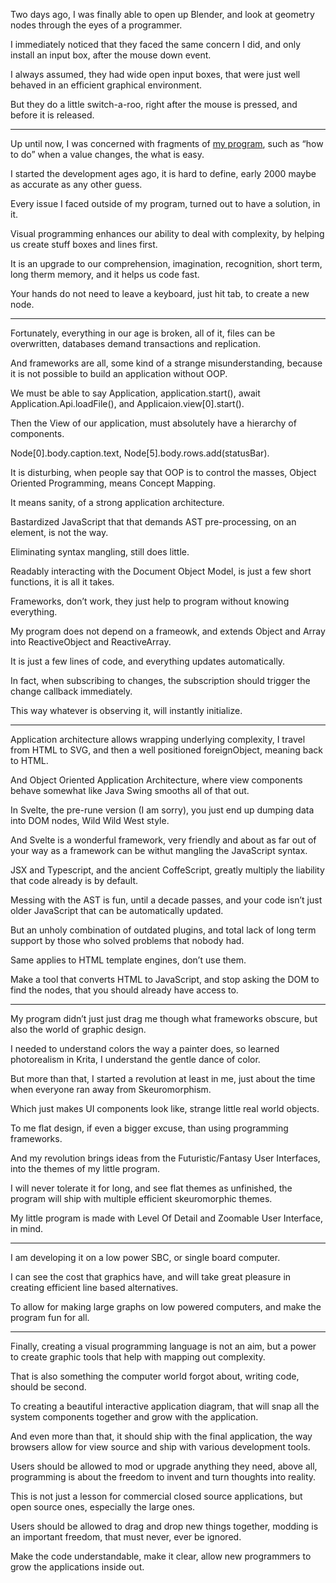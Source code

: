 Two days ago, I was finally able to open up Blender,
and look at geometry nodes through the eyes of a programmer.

I immediately noticed that they faced the same concern I did,
and only install an input box, after the mouse down event.

I always assumed, they had wide open input boxes,
that were just well behaved in an efficient graphical environment.

But they do a little switch-a-roo,
right after the mouse is pressed, and before it is released.

---

Up until now, I was concerned with fragments of [my program][1],
such as “how to do” when a value changes, the what is easy.

I started the development ages ago, it is hard to define,
early 2000 maybe as accurate as any other guess.

Every issue I faced outside of my program,
turned out to have a solution, in it.

Visual programming enhances our ability to deal with complexity,
by helping us create stuff boxes and lines first.

It is an upgrade to our comprehension, imagination, recognition,
short term, long therm memory, and it helps us code fast.

Your hands do not need to leave a keyboard,
just hit tab, to create a new node.

---

Fortunately, everything in our age is broken, all of it,
files can be overwritten, databases demand transactions and replication.

And frameworks are all, some kind of a strange misunderstanding,
because it is not possible to build an application without OOP.

We must be able to say Application, application.start(),
await Application.Api.loadFile(), and Applicaion.view[0].start().

Then the View of our application, must absolutely have a hierarchy of components.

Node[0].body.caption.text,
Node[5].body.rows.add(statusBar).

It is disturbing, when people say that OOP is to control the masses,
Object Oriented Programming, means Concept Mapping.

It means sanity,
of a strong application architecture.

Bastardized JavaScript that that demands AST pre-processing,
on an element, is not the way.

Eliminating syntax mangling,
still does little.

Readably interacting with the Document Object Model,
is just a few short functions, it is all it takes.

Frameworks, don’t work,
they just help to program without knowing everything.

My program does not depend on a frameowk,
and extends Object and Array into ReactiveObject and ReactiveArray.

It is just a few lines of code,
and everything updates automatically.

In fact, when subscribing to changes,
the subscription should trigger the change callback immediately.

This way whatever is observing it,
will instantly initialize.

---

Application architecture allows wrapping underlying complexity,
I travel from HTML to SVG, and then a well positioned foreignObject, meaning back to HTML.

And Object Oriented Application Architecture,
where view components behave somewhat like Java Swing smooths all of that out.

In Svelte, the pre-rune version (I am sorry),
you just end up dumping data into DOM nodes, Wild Wild West style.

And Svelte is a wonderful framework,
very friendly and about as far out of your way as a framework can be withut mangling the JavaScript syntax.

 JSX and Typescript, and the ancient CoffeScript,
greatly multiply the liability that code already is by default.

Messing with the AST is fun,
until a decade passes, and your code isn’t just older JavaScript that can be automatically updated.

But an unholy combination of outdated plugins,
and total lack of long term support by those who solved problems that nobody had.

Same applies to HTML template engines,
don’t use them.

Make a tool that converts HTML to JavaScript,
and stop asking the DOM to find the nodes, that you should already have access to.

---

My program didn’t just just drag me though what frameworks obscure,
but also the world of graphic design.

I needed to understand colors the way a painter does,
so learned photorealism in Krita, I understand the gentle dance of color.

But more than that, I started a revolution at least in me,
just about the time when everyone ran away from Skeuromorphism.

Which just makes UI components look like,
strange little real world objects.

To me flat design, if even a bigger excuse,
than using programming frameworks.

And my revolution brings ideas from the Futuristic/Fantasy User Interfaces,
into the themes of my little program.

I will never tolerate it for long, and see flat themes as unfinished,
the program will ship with multiple efficient skeuromorphic themes.

My little program is made with Level Of Detail and Zoomable User Interface,
in mind.

---

I am developing it on a low power SBC,
or single board computer.

I can see the cost that graphics have,
and will take great pleasure in creating efficient line based alternatives.

To allow for making large graphs on low powered computers,
and make the program fun for all.

---

Finally, creating a visual programming language is not an aim,
but a power to create graphic tools that help with mapping out complexity.

That is also something the computer world forgot about,
writing code, should be second.

To creating a beautiful interactive application diagram,
that will snap all the system components together and grow with the application.

And even more than that, it should ship with the final application,
the way browsers allow for view source and ship with various development tools.

Users should be allowed to mod or upgrade anything they need,
above all, programming is about the freedom to invent and turn thoughts into reality.

This is not just a lesson for commercial closed source applications,
but open source ones, especially the large ones.

Users should be allowed to drag and drop new things together,
modding is an important freedom, that must never, ever be ignored.

Make the code understandable, make it clear,
allow new programmers to grow the applications inside out.

[1]: https://catpea.github.io/signalcraft/
